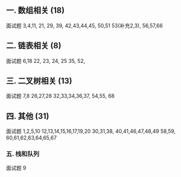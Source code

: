 ## 一. 数组相关 (18)
面试题   3,4,11,
        21, 29,
        39,
            42,43,44,45,
        50,51
        53(补充2,3), 56,57,66


## 二. 链表相关 (8)
面试题  6,18
       22,   23, 24, 25
       35,
       52,
       
       
## 三. 二叉树相关 (13)
面试题  7,8
        26,27,28
        32,33,34,36,37,
        54,55,
        68
        
        
## 四. 其他 (31)
面试题 1,2,5,10
      12,13,14,15,16,17,19,20
      30,31,38,
      40,41,46,47,48,49
      58,59,
      60,61,62,63,64,65,67
      
### 五. 栈和队列
面试题 9     